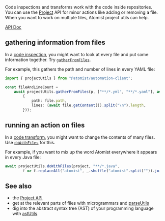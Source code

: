 Code inspections and transforms work with the code inside repositories.
You can use the [Project](project.md) API for minor actions like adding or removing
a file. When you want to work on multiple files, Atomist project utils can help.

[API Doc](https://atomist.github.io/automation-client/modules/_project_util_projectutils_.html)

## gathering information from files

In a [code inspection](inspect.md), you might want to look at every file and
put some information together. Try [`gatherFromFiles`][apidoc-gatherfromfiles].

For example, this gathers the path and number of lines in every YAML file:

```typescript
import { projectUtils } from "@atomist/automation-client";

const fileAndLineCount =
    await projectUtils.gatherFromFiles(p, ["**/*.yml", "**/*.yaml"], async file => (
        {
            path: file.path,
            lines: (await file.getContent()).split("\n").length,
        }));
```

[apidoc-gatherfromfiles]: https://atomist.github.io/automation-client/modules/_project_util_projectutils_.html#gatherfromfiles (API Doc for gatherFromFiles)

## running an action on files

In a [code transform](transform.md), you might want to change the contents of many files.
Use [`doWithFiles`][apidoc-dowithfiles] for this.

For example, if you want to mix up the word Atomist everywhere it appears in every Java file:

```typescript
await projectUtils.doWithFiles(project, "**/*.java",
        f => f.replaceAll("atomist", _.shuffle("atomist".split("")).join("")));
```

[apidoc-dowithfiles]: https://atomist.github.io/automation-client/modules/_project_util_projectutils_.html#dowithfiles (API Doc for doWithFiles)

## See also

* the [Project API](project.md)
* get at the relevant parts of files with microgrammars and [parseUtils](parseutils.md)
* dig into the abstract syntax tree (AST) of your programming language with [astUtils](astutils.md)
